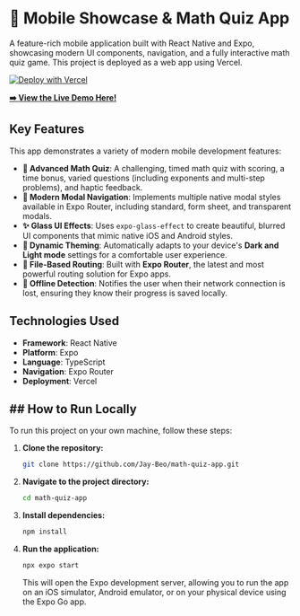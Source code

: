 # 📱 Mobile Showcase & Math Quiz App

A feature-rich mobile application built with React Native and Expo, showcasing modern UI components, navigation, and a fully interactive math quiz game. This project is deployed as a web app using Vercel.

[![Deploy with Vercel](https://vercel.com/button)](https://math-quiz-app-three.vercel.app/)

**[➡️ View the Live Demo Here!](https://math-quiz-app-three.vercel.app/)**



## Key Features

This app demonstrates a variety of modern mobile development features:

* **🧮 Advanced Math Quiz**: A challenging, timed math quiz with scoring, a time bonus, varied questions (including exponents and multi-step problems), and haptic feedback.
* **📱 Modern Modal Navigation**: Implements multiple native modal styles available in Expo Router, including standard, form sheet, and transparent modals.
* **✨ Glass UI Effects**: Uses `expo-glass-effect` to create beautiful, blurred UI components that mimic native iOS and Android styles.
* **🎨 Dynamic Theming**: Automatically adapts to your device's **Dark and Light mode** settings for a comfortable user experience.
* **🧭 File-Based Routing**: Built with **Expo Router**, the latest and most powerful routing solution for Expo apps.
* **📴 Offline Detection**: Notifies the user when their network connection is lost, ensuring they know their progress is saved locally.

## Technologies Used

* **Framework**: React Native
* **Platform**: Expo
* **Language**: TypeScript
* **Navigation**: Expo Router
* **Deployment**: Vercel

## ## How to Run Locally

To run this project on your own machine, follow these steps:

1.  **Clone the repository:**
    ```bash
    git clone https://github.com/Jay-Beo/math-quiz-app.git
    ```
2.  **Navigate to the project directory:**
    ```bash
    cd math-quiz-app
    ```
3.  **Install dependencies:**
    ```bash
    npm install
    ```
4.  **Run the application:**
    ```bash
    npx expo start
    ```
    This will open the Expo development server, allowing you to run the app on an iOS simulator, Android emulator, or on your physical device using the Expo Go app.
